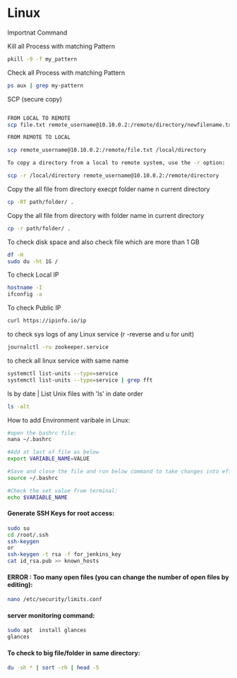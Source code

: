 # Linux
Importnat Command 

Kill all Process with matching Pattern
```bash
pkill -9 -f my_pattern

```
Check all Process with matching Pattern
```bash
ps aux | grep my-pattern

```

SCP (secure copy)

```bash

FROM LOCAL TO REMOTE
scp file.txt remote_username@10.10.0.2:/remote/directory/newfilename.txt

FROM REMOTE TO LOCAL

scp remote_username@10.10.0.2:/remote/file.txt /local/directory

To copy a directory from a local to remote system, use the -r option:

scp -r /local/directory remote_username@10.10.0.2:/remote/directory

```
Copy the all file from directory execpt folder name n current directory


```bash
cp -RT path/folder/ .

```
Copy the all file from directory with folder name in current directory

```bash
cp -r path/folder/ .

```

To check disk space and also check file which are more than 1 GB
```bash
df -H
sudo du -ht 1G /
```
To check Local IP
```bash
hostname -I
ifconfig -a

```
To check Public IP
```bash
curl https://ipinfo.io/ip
```
to check sys logs of any Linux service (r -reverse and u for unit)
```bash
journalctl -ru zookeeper.service

```
to check all linux service with same name 
```bash
systemctl list-units --type=service
systemctl list-units --type=service | grep fft

```

ls by date | List Unix files with 'ls' in date order
```bash
ls -alt

```
How to add Environment varibale in Linux:
```bash
#open the bashrc file:
nana ~/.bashrc

#Add at last of file as below
export VARIABLE_NAME=VALUE

#Save and close the file and run below command to take changes into effect.
source ~/.bashrc

#Check the set value from terminal:
echo $VARIABLE_NAME
```
#### Generate SSH Keys for root access:
```bash
sudo su
cd /root/.ssh
ssh-keygen
or
ssh-keygen -t rsa -f for_jenkins_key
cat id_rsa.pub >> known_hosts
```
#### ERROR : Too many open files (you can change the number of open files by editing):
```bash
nano /etc/security/limits.conf
```
#### server monitoring command:
```bash
sudo apt  install glances
glances
```

#### To check to big file/folder in same directory:
```bash
du -sh * | sort -rh | head -5
```

